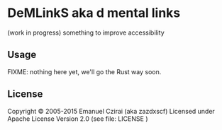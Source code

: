 # DeMLinkS aka  d mental links

(work in progress) something to improve accessibility

## Usage

FIXME: nothing here yet, we'll go the Rust way soon.

## License

Copyright © 2005-2015 Emanuel Czirai (aka zazdxscf)
Licensed under Apache License Version 2.0  (see file: LICENSE )

